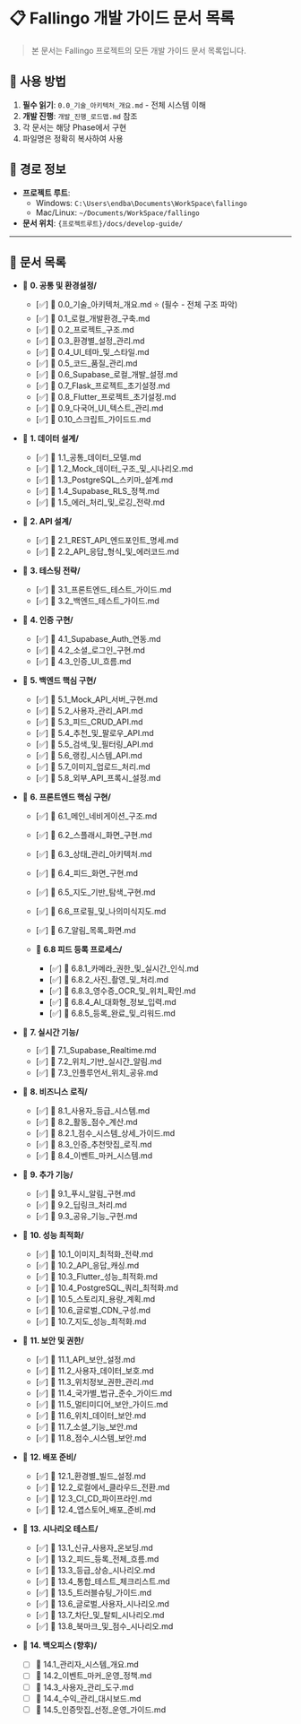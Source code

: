# 📋 Fallingo 개발 가이드 문서 목록

> 본 문서는 Fallingo 프로젝트의 모든 개발 가이드 문서 목록입니다.

## 📌 사용 방법
1. **필수 읽기**: `0.0_기술_아키텍처_개요.md` - 전체 시스템 이해
2. **개발 진행**: `개발_진행_로드맵.md` 참조
3. 각 문서는 해당 Phase에서 구현
4. 파일명은 정확히 복사하여 사용

## 📍 경로 정보
- **프로젝트 루트**:
  - Windows: `C:\Users\endba\Documents\WorkSpace\fallingo`
  - Mac/Linux: `~/Documents/WorkSpace/fallingo`
- **문서 위치**: `{프로젝트루트}/docs/develop-guide/`

---

## 📁 문서 목록

- 📁 **0. 공통 및 환경설정/**
  - [✅] 📄 0.0_기술_아키텍처_개요.md  ⭐ (필수 - 전체 구조 파악)
  - [✅] 📄 0.1_로컬_개발환경_구축.md
  - [✅] 📄 0.2_프로젝트_구조.md
  - [✅] 📄 0.3_환경별_설정_관리.md
  - [✅] 📄 0.4_UI_테마_및_스타일.md
  - [✅] 📄 0.5_코드_품질_관리.md
  - [✅] 📄 0.6_Supabase_로컬_개발_설정.md
  - [✅] 📄 0.7_Flask_프로젝트_초기설정.md
  - [✅] 📄 0.8_Flutter_프로젝트_초기설정.md
  - [✅] 📄 0.9_다국어_UI_텍스트_관리.md
  - [✅] 📄 0.10_스크립트_가이드드.md

- 📁 **1. 데이터 설계/**
  - [✅] 📄 1.1_공통_데이터_모델.md
  - [✅] 📄 1.2_Mock_데이터_구조_및_시나리오.md
  - [✅] 📄 1.3_PostgreSQL_스키마_설계.md
  - [✅] 📄 1.4_Supabase_RLS_정책.md
  - [✅] 📄 1.5_에러_처리_및_로깅_전략.md

- 📁 **2. API 설계/**
  - [✅] 📄 2.1_REST_API_엔드포인트_명세.md
  - [✅] 📄 2.2_API_응답_형식_및_에러코드.md

- 📁 **3. 테스팅 전략/**
  - [✅] 📄 3.1_프론트엔드_테스트_가이드.md
  - [✅] 📄 3.2_백엔드_테스트_가이드.md

- 📁 **4. 인증 구현/**
  - [✅] 📄 4.1_Supabase_Auth_연동.md
  - [✅] 📄 4.2_소셜_로그인_구현.md
  - [✅] 📄 4.3_인증_UI_흐름.md

- 📁 **5. 백엔드 핵심 구현/**
  - [✅] 📄 5.1_Mock_API_서버_구현.md
  - [✅] 📄 5.2_사용자_관리_API.md
  - [✅] 📄 5.3_피드_CRUD_API.md
  - [✅] 📄 5.4_추천_및_팔로우_API.md
  - [✅] 📄 5.5_검색_및_필터링_API.md
  - [✅] 📄 5.6_랭킹_시스템_API.md
  - [✅] 📄 5.7_이미지_업로드_처리.md
  - [✅] 📄 5.8_외부_API_프록시_설정.md

- 📁 **6. 프론트엔드 핵심 구현/**
  - [✅] 📄 6.1_메인_네비게이션_구조.md
  - [✅] 📄 6.2_스플래시_화면_구현.md
  - [✅] 📄 6.3_상태_관리_아키텍처.md
  - [✅] 📄 6.4_피드_화면_구현.md
  - [✅] 📄 6.5_지도_기반_탐색_구현.md
  - [✅] 📄 6.6_프로필_및_나의미식지도.md
  - [✅] 📄 6.7_알림_목록_화면.md

  - 📁 **6.8 피드 등록 프로세스/**
    - [✅] 📄 6.8.1_카메라_권한_및_실시간_인식.md
    - [✅] 📄 6.8.2_사진_촬영_및_처리.md
    - [✅] 📄 6.8.3_영수증_OCR_및_위치_확인.md
    - [✅] 📄 6.8.4_AI_대화형_정보_입력.md
    - [✅] 📄 6.8.5_등록_완료_및_리워드.md

- 📁 **7. 실시간 기능/**
  - [✅] 📄 7.1_Supabase_Realtime.md
  - [✅] 📄 7.2_위치_기반_실시간_알림.md
  - [✅] 📄 7.3_인플루언서_위치_공유.md

- 📁 **8. 비즈니스 로직/**
  - [✅] 📄 8.1_사용자_등급_시스템.md
  - [✅] 📄 8.2_활동_점수_계산.md
  - [✅] 📄 8.2.1_점수_시스템_상세_가이드.md
  - [✅] 📄 8.3_인증_추천맛집_로직.md
  - [✅] 📄 8.4_이벤트_마커_시스템.md

- 📁 **9. 추가 기능/**
  - [✅] 📄 9.1_푸시_알림_구현.md
  - [✅] 📄 9.2_딥링크_처리.md
  - [✅] 📄 9.3_공유_기능_구현.md

- 📁 **10. 성능 최적화/**
  - [✅] 📄 10.1_이미지_최적화_전략.md
  - [✅] 📄 10.2_API_응답_캐싱.md
  - [✅] 📄 10.3_Flutter_성능_최적화.md
  - [✅] 📄 10.4_PostgreSQL_쿼리_최적화.md
  - [✅] 📄 10.5_스토리지_용량_계획.md
  - [✅] 📄 10.6_글로벌_CDN_구성.md
  - [✅] 📄 10.7_지도_성능_최적화.md

- 📁 **11. 보안 및 권한/**
  - [✅] 📄 11.1_API_보안_설정.md
  - [✅] 📄 11.2_사용자_데이터_보호.md
  - [✅] 📄 11.3_위치정보_권한_관리.md
  - [✅] 📄 11.4_국가별_법규_준수_가이드.md
  - [✅] 📄 11.5_멀티미디어_보안_가이드.md
  - [✅] 📄 11.6_위치_데이터_보안.md
  - [✅] 📄 11.7_소셜_기능_보안.md
  - [✅] 📄 11.8_점수_시스템_보안.md

- 📁 **12. 배포 준비/**
  - [✅] 📄 12.1_환경별_빌드_설정.md
  - [✅] 📄 12.2_로컬에서_클라우드_전환.md
  - [✅] 📄 12.3_CI_CD_파이프라인.md
  - [✅] 📄 12.4_앱스토어_배포_준비.md

- 📁 **13. 시나리오 테스트/**
  - [✅] 📜 13.1_신규_사용자_온보딩.md
  - [✅] 📜 13.2_피드_등록_전체_흐름.md
  - [✅] 📜 13.3_등급_상승_시나리오.md
  - [✅] 📜 13.4_통합_테스트_체크리스트.md
  - [✅] 📜 13.5_트러블슈팅_가이드.md
  - [✅] 📜 13.6_글로벌_사용자_시나리오.md
  - [✅] 📜 13.7_차단_및_탈퇴_시나리오.md
  - [✅] 📜 13.8_북마크_및_점수_시나리오.md

- 📁 **14. 백오피스 (향후)/**
  - [ ] 📄 14.1_관리자_시스템_개요.md
  - [ ] 📄 14.2_이벤트_마커_운영_정책.md
  - [ ] 📄 14.3_사용자_관리_도구.md
  - [ ] 📄 14.4_수익_관리_대시보드.md
  - [ ] 📄 14.5_인증맛집_선정_운영_가이드.md